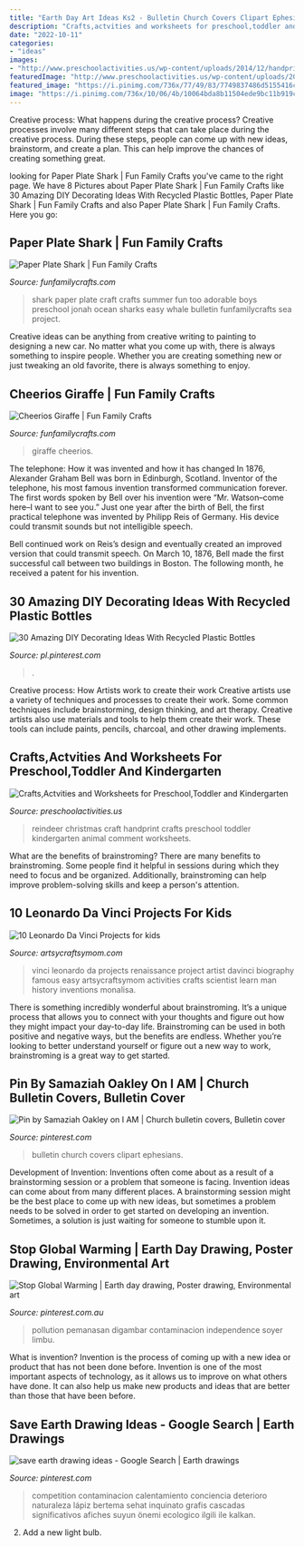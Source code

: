 ```yaml
---
title: "Earth Day Art Ideas Ks2 - Bulletin Church Covers Clipart Ephesians"
description: "Crafts,actvities and worksheets for preschool,toddler and kindergarten"
date: "2022-10-11"
categories:
- "ideas"
images:
- "http://www.preschoolactivities.us/wp-content/uploads/2014/12/handprint-christmas-reindeer-craft.jpg"
featuredImage: "http://www.preschoolactivities.us/wp-content/uploads/2014/12/handprint-christmas-reindeer-craft.jpg"
featured_image: "https://i.pinimg.com/736x/77/49/83/7749837486d5155416cfe2506195e6f0.jpg"
image: "https://i.pinimg.com/736x/10/06/4b/10064bda8b11504ede9bc11b919c00cf--clipart-ephesians-.jpg"
---
```



Creative process: What happens during the creative process?
Creative processes involve many different steps that can take place during the creative process. During these steps, people can come up with new ideas, brainstorm, and create a plan. This can help improve the chances of creating something great.

	

		
looking for Paper Plate Shark | Fun Family Crafts you've came to the right page. We have 8 Pictures about Paper Plate Shark | Fun Family Crafts like 30 Amazing DIY Decorating Ideas With Recycled Plastic Bottles, Paper Plate Shark | Fun Family Crafts and also Paper Plate Shark | Fun Family Crafts. Here you go:
		
    
## Paper Plate Shark | Fun Family Crafts

<img loading=lazy src="http://funfamilycrafts.com/wp-content/uploads/2012/06/IMG_7380-400x533.jpg" onerror="this.onerror=null;this.src='https://tse3.mm.bing.net/th?id=OIP.QvL7dSs2Wi82vNVKkYUW6wAAAA&amp;pid=15.1';" alt="Paper Plate Shark | Fun Family Crafts">

_Source: funfamilycrafts.com_

>shark paper plate craft crafts summer fun too adorable boys preschool jonah ocean sharks easy whale bulletin funfamilycrafts sea project. 

	

Creative ideas can be anything from creative writing to painting to designing a new car. No matter what you come up with, there is always something to inspire people. Whether you are creating something new or just tweaking an old favorite, there is always something to enjoy.

    
## Cheerios Giraffe | Fun Family Crafts

<img loading=lazy src="https://funfamilycrafts.com/wp-content/uploads/2014/01/1-giraffe-craft-cheerios.jpg" onerror="this.onerror=null;this.src='https://tse3.mm.bing.net/th?id=OIP.3ktMK_IV6rtzehbRzySXCwAAAA&amp;pid=15.1';" alt="Cheerios Giraffe | Fun Family Crafts">

_Source: funfamilycrafts.com_

>giraffe cheerios. 

	

The telephone: How it was invented and how it has changed
In 1876, Alexander Graham Bell was born in Edinburgh, Scotland. Inventor of the telephone, his most famous invention transformed communication forever. The first words spoken by Bell over his invention were “Mr. Watson–come here–I want to see you.” 
Just one year after the birth of Bell, the first practical telephone was invented by Philipp Reis of Germany. His device could transmit sounds but not intelligible speech. 

Bell continued work on Reis’s design and eventually created an improved version that could transmit speech. On March 10, 1876, Bell made the first successful call between two buildings in Boston. The following month, he received a patent for his invention.

    
## 30 Amazing DIY Decorating Ideas With Recycled Plastic Bottles

<img loading=lazy src="https://i.pinimg.com/736x/77/49/83/7749837486d5155416cfe2506195e6f0.jpg" onerror="this.onerror=null;this.src='https://tse2.mm.bing.net/th?id=OIP.yZ_vtfw0bxmyi9wRCQFfZQHaJx&amp;pid=15.1';" alt="30 Amazing DIY Decorating Ideas With Recycled Plastic Bottles">

_Source: pl.pinterest.com_

>. 

	

Creative process: How Artists work to create their work
Creative artists use a variety of techniques and processes to create their work. Some common techniques include brainstorming, design thinking, and art therapy. Creative artists also use materials and tools to help them create their work. These tools can include paints, pencils, charcoal, and other drawing implements.

    
## Crafts,Actvities And Worksheets For Preschool,Toddler And Kindergarten

<img loading=lazy src="http://www.preschoolactivities.us/wp-content/uploads/2014/12/handprint-christmas-reindeer-craft.jpg" onerror="this.onerror=null;this.src='https://tse1.mm.bing.net/th?id=OIP.1Z3RS7ehWwcc90SGhaaxygHaJ3&amp;pid=15.1';" alt="Crafts,Actvities and Worksheets for Preschool,Toddler and Kindergarten">

_Source: preschoolactivities.us_

>reindeer christmas craft handprint crafts preschool toddler kindergarten animal comment worksheets. 

	

What are the benefits of brainstroming?
There are many benefits to brainstroming. Some people find it helpful in sessions during which they need to focus and be organized. Additionally, brainstroming can help improve problem-solving skills and keep a person's attention.

    
## 10 Leonardo Da Vinci Projects For Kids

<img loading=lazy src="https://artsycraftsymom.com/content/uploads/2015/06/10-Leonardo-Da-Vinci-Projects-for-kids11.jpg" onerror="this.onerror=null;this.src='https://tse4.mm.bing.net/th?id=OIP.2s0dQ_5TbdqhMgBG8NJgtQHaKl&amp;pid=15.1';" alt="10 Leonardo Da Vinci Projects for kids">

_Source: artsycraftsymom.com_

>vinci leonardo da projects renaissance project artist davinci biography famous easy artsycraftsymom activities crafts scientist learn man history inventions monalisa. 

	

There is something incredibly wonderful about brainstroming. It’s a unique process that allows you to connect with your thoughts and figure out how they might impact your day-to-day life. Brainstroming can be used in both positive and negative ways, but the benefits are endless. Whether you’re looking to better understand yourself or figure out a new way to work, brainstroming is a great way to get started.

    
## Pin By Samaziah Oakley On I AM | Church Bulletin Covers, Bulletin Cover

<img loading=lazy src="https://i.pinimg.com/736x/10/06/4b/10064bda8b11504ede9bc11b919c00cf--clipart-ephesians-.jpg" onerror="this.onerror=null;this.src='https://tse3.mm.bing.net/th?id=OIP.wFvkCHRLtS2hqNvXChpjrgHaLR&amp;pid=15.1';" alt="Pin by Samaziah Oakley on I AM | Church bulletin covers, Bulletin cover">

_Source: pinterest.com_

>bulletin church covers clipart ephesians. 

	

Development of Invention: Inventions often come about as a result of a brainstorming session or a problem that someone is facing.
Invention ideas can come about from many different places. A brainstorming session might be the best place to come up with new ideas, but sometimes a problem needs to be solved in order to get started on developing an invention. Sometimes, a solution is just waiting for someone to stumble upon it.

    
## Stop Global Warming | Earth Day Drawing, Poster Drawing, Environmental Art

<img loading=lazy src="https://i.pinimg.com/736x/05/d5/16/05d51642b33d9a1080653a44680480fe.jpg" onerror="this.onerror=null;this.src='https://tse4.mm.bing.net/th?id=OIP.oucMJNU1qzJ7cewYR_I3FAHaJ3&amp;pid=15.1';" alt="Stop Global Warming | Earth day drawing, Poster drawing, Environmental art">

_Source: pinterest.com.au_

>pollution pemanasan digambar contaminacion independence soyer limbu. 

	

What is invention?
Invention is the process of coming up with a new idea or product that has not been done before. Invention is one of the most important aspects of technology, as it allows us to improve on what others have done. It can also help us make new products and ideas that are better than those that have been before.

    
## Save Earth Drawing Ideas - Google Search | Earth Drawings

<img loading=lazy src="https://i.pinimg.com/736x/11/fc/58/11fc5866ebbf3390a2eddd24d91abc66.jpg" onerror="this.onerror=null;this.src='https://tse4.mm.bing.net/th?id=OIP.YMAUVMrg639r5W_vOP2OPwHaJ5&amp;pid=15.1';" alt="save earth drawing ideas - Google Search | Earth drawings">

_Source: pinterest.com_

>competition contaminacion calentamiento conciencia deterioro naturaleza lápiz bertema sehat inquinato grafis cascadas significativos afiches suyun önemi ecologico ilgili ile kalkan. 

	

2. Add a new light bulb. 

